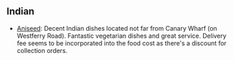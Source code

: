 Indian
-------
* [Aniseed](http://aniseedcanarywharf.co.uk): Decent Indian dishes located not far from Canary Wharf (on Westferry Road). Fantastic vegetarian dishes and great service. Delivery fee seems to be incorporated into the food cost as there's a discount for collection orders.
